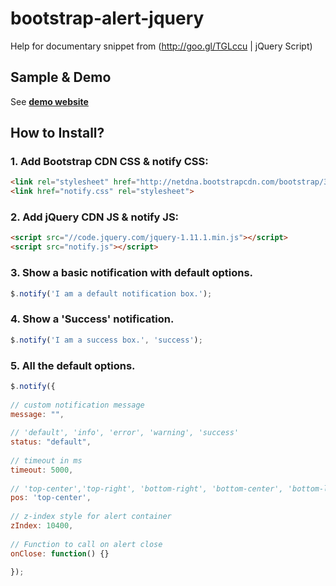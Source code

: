 # bootstrap-alert-jquery
Help for documentary snippet from (http://goo.gl/TGLccu | jQuery Script)

## Sample & Demo
See **[demo website](http://www.jqueryscript.net/demo/jQuery-Plugin-To-Create-Animated-Bootstrap-Alerts-notify/)**

## How to Install?

### 1. Add Bootstrap CDN CSS & notify CSS:
```html
<link rel="stylesheet" href="http://netdna.bootstrapcdn.com/bootstrap/3.3.1/css/bootstrap.min.css">
<link href="notify.css" rel="stylesheet">
```

### 2. Add jQuery CDN JS & notify JS:
```html
<script src="//code.jquery.com/jquery-1.11.1.min.js"></script>
<script src="notify.js"></script>
```

### 3. Show a basic notification with default options.
```javascript
$.notify('I am a default notification box.');
```

### 4. Show a 'Success' notification.
```javascript
$.notify('I am a success box.', 'success');
```

### 5. All the default options.
```javascript
$.notify({
 
// custom notification message
message: "",
 
// 'default', 'info', 'error', 'warning', 'success'
status: "default",
 
// timeout in ms
timeout: 5000,
 
// 'top-center','top-right', 'bottom-right', 'bottom-center', 'bottom-left'
pos: 'top-center',
 
// z-index style for alert container
zIndex: 10400,
 
// Function to call on alert close
onClose: function() {}
 
});
```
